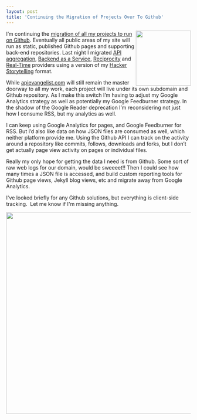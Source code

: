 ```yaml
---
layout: post
title: 'Continuing the Migration of Projects Over To Github'
---
```

<p><a href="https://github.com/kinlane" target="_blank"><img src="https://s3.amazonaws.com/kinlane-productions/api-evangelist/github/github-kin-lane.png" alt="" width="150" align="right" /></a></p>
<p>I&rsquo;m continuing the <a title="migration of all my projects to run on Github" href="/2013/01/02/all-side-projects-are-now-hosted-on-github/">migration of all my projects to run on Github</a>.  Eventually all public areas of my site will run as static, published Github pages and supporting back-end repositories.  Last night I migrated <a href="http://aggregation.apievangelist.com/">API aggregation</a>, <a href="http://baas.apievangelist.com/">Backend as a Service</a>, <a href="http://reciprocity.apievangelist.com/">Reciprocity</a> and <a href="http://realtime.apievangelist.com/">Real-Time</a> providers using a version of my <a href="http://hackerstorytelling.com">Hacker Storytelling</a> format.</p>
<p>While <a href="http://apievangelist.com">apievangelist.com</a> will still remain the master doorway to all my work, each project will live under its own subdomain and Github repository.  As I make this switch I&rsquo;m having to adjust my Google Analytics strategy as well as potentially my Google Feedburner strategy.  In the shadow of the Google Reader deprecation I&rsquo;m reconsidering not just how I consume RSS, but my analytics as well.</p>
<p>I can keep using Google Analytics for pages, and Google Feedburner for RSS.  But I&rsquo;d also like data on how JSON files are consumed as well, which neither platform provide me.  Using the Github API I can track on the activity around a repository like commits, follows, downloads and forks, but I don&rsquo;t get actually page view activity on pages or individual files.</p>
<p>Really my only hope for getting the data I need is from Github.  Some sort of raw web logs for our domain, would be sweeeet!!  Then I could see how many times a JSON file is accessed, and build custom reporting tools for Github page views, Jekyll blog views, etc and migrate away from Google Analytics.</p>
<p>I've looked briefly for any Github solutions, but everything is client-side tracking. &nbsp;Let me know if I'm missing anything.</p>
<p><a href="https://github.com/kinlane" target="_blank"><img style="display: block; margin-left: auto; margin-right: auto;" src="https://s3.amazonaws.com/kinlane-productions/api-evangelist/github/github-contributions.png" alt="" width="550" /></a></p>